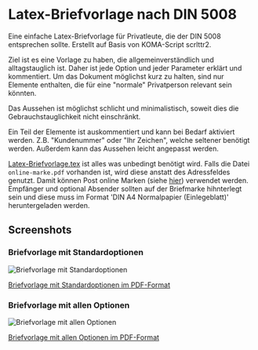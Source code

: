 # Latex-Briefvorlage nach DIN 5008
Eine einfache Latex-Briefvorlage für Privatleute, die der DIN 5008 entsprechen sollte. Erstellt auf Basis von KOMA-Script scrlttr2.

Ziel ist es eine Vorlage zu haben, die allgemeinverständlich und alltagstauglich ist. Daher ist jede Option und jeder Parameter erklärt und kommentiert. Um das Dokument möglichst kurz zu halten, sind nur Elemente enthalten, die für eine "normale" Privatperson relevant sein könnten.

Das Aussehen ist möglichst schlicht und minimalistisch, soweit dies die Gebrauchstauglichkeit nicht einschränkt.

Ein Teil der Elemente ist auskommentiert und kann bei Bedarf aktiviert werden. Z.B. "Kundenummer" oder "Ihr Zeichen", welche seltener benötigt werden. Außerdem kann das Aussehen leicht angepasst werden.

[Latex-Briefvorlage.tex](https://github.com/PanCakeConnaisseur/latex-briefvorlage-din-5008/blob/master/Latex-Briefvorlage.tex) ist alles was unbedingt benötigt wird. Falls die Datei `online-marke.pdf` vorhanden ist, wird diese anstatt des Adressfeldes genutzt. Damit können Post online Marken (siehe [hier](https://shop.deutschepost.de/?cid=AdW_Shop&s_kwcid=AL!6093!3!433088716297!e!!g!!online%20briefmarke)) verwendet werden. Empfänger und optional Absender sollten auf der Briefmarke hihnterlegt sein und diese muss im Format 'DIN A4 Normalpapier (Einlegeblatt)' heruntergeladen werden.

## Screenshots

### Briefvorlage mit Standardoptionen
![Briefvorlage mit Standardoptionen](Screenshots/Briefvorlage%20mit%20Standardoptionen.png)

[Briefvorlage mit Standardoptionen im PDF-Format](Latex-Briefvorlage.pdf)

### Briefvorlage mit allen Optionen
![Briefvorlage mit allen Optionen](Screenshots/Briefvorlage%20mit%20allen%20Optionen.png)

[Briefvorlage mit allen Optionen im PDF-Format](Beispiele/Latex-Briefvorlage%20mit%20allen%20Optionen.pdf)
